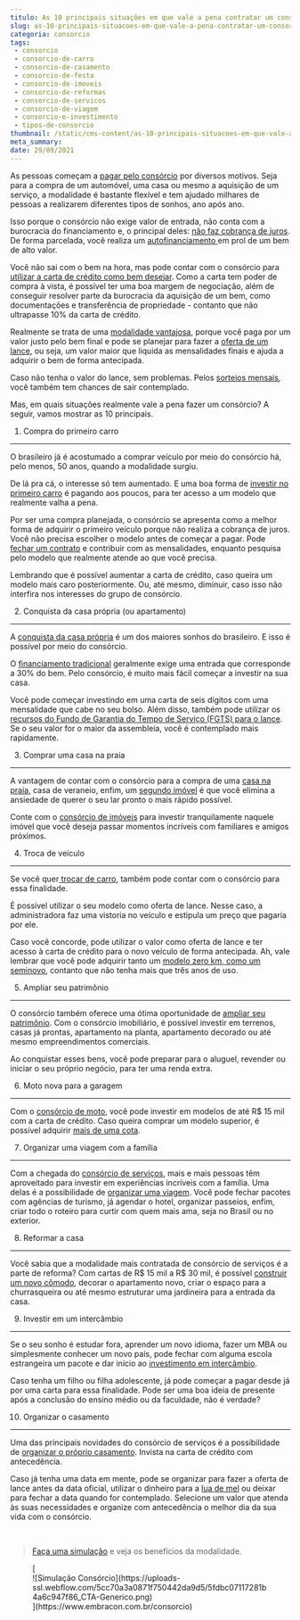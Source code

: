 ```yaml
---
titulo: As 10 principais situações em que vale a pena contratar um consórcio
slug: as-10-principais-situacoes-em-que-vale-a-pena-contratar-um-consorcio
categoria: consorcio
tags:
 - consorcio
 - consorcio-de-carro
 - consorcio-de-casamento
 - consorcio-de-festa
 - consorcio-de-imoveis
 - consorcio-de-reformas
 - consorcio-de-servicos
 - consorcio-de-viagem
 - consorcio-e-investimento
 - tipos-de-consorcio
thumbnail: /static/cms-content/as-10-principais-situacoes-em-que-vale-a-pena-contratar-um-consorcio.jpg
meta_summary: 
date: 29/09/2021
---
```

As pessoas começam a [pagar pelo consórcio](https://www.embracon.com.br/blog/quanto-preciso-pagar-para-fazer-um-consorcio) por diversos motivos. Seja para a compra de um automóvel, uma casa ou mesmo a aquisição de um serviço, a modalidade é bastante flexível e tem ajudado milhares de pessoas a realizarem diferentes tipos de sonhos, ano após ano.

Isso porque o consórcio não exige valor de entrada, não conta com a burocracia do financiamento e, o principal deles: [não faz cobrança de juros](https://www.embracon.com.br/blog/consorcio-nao-tem-juros-entenda). De forma parcelada, você realiza um [autofinanciamento ](https://www.embracon.com.br/blog/autofinanciamento-o-que-e-e-como-um-consorcio-pode-ajuda-lo)em prol de um bem de alto valor.

Você não sai com o bem na hora, mas pode contar com o consórcio para [utilizar a carta de crédito como bem desejar](https://www.embracon.com.br/blog/tudo-o-que-voce-precisa-saber-sobre-a-carta-de-credito-de-consorcios). Como a carta tem poder de compra à vista, é possível ter uma boa margem de negociação, além de conseguir resolver parte da burocracia da aquisição de um bem, como documentações e transferência de propriedade - contanto que não ultrapasse 10% da carta de crédito.

Realmente se trata de uma [modalidade vantajosa](https://www.embracon.com.br/blog/8-motivos-que-mostram-que-vale-a-pena-fazer-um-consorcio), porque você paga por um valor justo pelo bem final e pode se planejar para fazer a [oferta de um lance](https://www.embracon.com.br/blog/como-funcionam-os-tipos-de-lances-no-consorcio), ou seja, um valor maior que liquida as mensalidades finais e ajuda a adquirir o bem de forma antecipada.

Caso não tenha o valor do lance, sem problemas. Pelos [sorteios mensais](https://www.embracon.com.br/blog/assembleia-de-consorcio-como-funciona), você também tem chances de sair contemplado.

Mas, em quais situações realmente vale a pena fazer um consórcio? A seguir, vamos mostrar as 10 principais.

 1. Compra do primeiro carro
----------------------------

O brasileiro já é acostumado a comprar veículo por meio do consórcio há, pelo menos, 50 anos, quando a modalidade surgiu.

De lá pra cá, o interesse só tem aumentado. E uma boa forma de [investir no primeiro carro](https://www.embracon.com.br/blog/primeiro-carro-como-acertar-na-escolha) é pagando aos poucos, para ter acesso a um modelo que realmente valha a pena.

Por ser uma compra planejada, o consórcio se apresenta como a melhor forma de adquirir o primeiro veículo porque não realiza a cobrança de juros. Você não precisa escolher o modelo antes de começar a pagar. Pode [fechar um contrato](https://www.embracon.com.br/blog/saiba-o-que-avaliar-antes-de-assinar-um-contrato-de-consorcio) e contribuir com as mensalidades, enquanto pesquisa pelo modelo que realmente atende ao que você precisa.

Lembrando que é possível aumentar a carta de crédito, caso queira um modelo mais caro posteriormente. Ou, até mesmo, diminuir, caso isso não interfira nos interesses do grupo de consórcio.

 2. Conquista da casa própria (ou apartamento)
----------------------------------------------

A [conquista da casa própria](https://www.embracon.com.br/blog/como-conquistar-a-estabilidade-da-casa-propria) é um dos maiores sonhos do brasileiro. E isso é possível por meio do consórcio.

O [financiamento tradicional](https://www.embracon.com.br/blog/financiamento-ou-consorcio-o-que-e-melhor-na-compra-de-um-imovel) geralmente exige uma entrada que corresponde a 30% do bem. Pelo consórcio, é muito mais fácil começar a investir na sua casa.

Você pode começar investindo em uma carta de seis dígitos com uma mensalidade que cabe no seu bolso. Além disso, também pode utilizar os [recursos do Fundo de Garantia do Tempo de Serviço (FGTS) para o lance](https://www.embracon.com.br/blog/5-passos-para-voce-usar-o-fgts-no-consorcio-imobiliario). Se o seu valor for o maior da assembleia, você é contemplado mais rapidamente.

 3. Comprar uma casa na praia
-----------------------------

A vantagem de contar com o consórcio para a compra de uma [casa na praia](https://www.embracon.com.br/blog/como-escolher-uma-casa-de-praia-perfeita), casa de veraneio, enfim, um [segundo imóvel](https://www.embracon.com.br/blog/segundo-imovel-vale-a-pena) é que você elimina a ansiedade de querer o seu lar pronto o mais rápido possível.

Conte com o [consórcio de imóveis](https://www.embracon.com.br/blog/15-duvidas-sobre-consorcio-de-imoveis) para investir tranquilamente naquele imóvel que você deseja passar momentos incríveis com familiares e amigos próximos.

 4. Troca de veículo
--------------------

Se você quer[ trocar de carro](https://www.embracon.com.br/blog/quer-trocar-de-carro-veja-como-o-consorcio-pode-te-ajudar), também pode contar com o consórcio para essa finalidade.

É possível utilizar o seu modelo como oferta de lance. Nesse caso, a administradora faz uma vistoria no veículo e estipula um preço que pagaria por ele.

Caso você concorde, pode utilizar o valor como oferta de lance e ter acesso à carta de crédito para o novo veículo de forma antecipada. Ah, vale lembrar que você pode adquirir tanto um [modelo zero km, como um seminovo](https://www.embracon.com.br/blog/carro-zero-ou-seminovo), contanto que não tenha mais que três anos de uso.

 5. Ampliar seu patrimônio
--------------------------

O consórcio também oferece uma ótima oportunidade de [ampliar seu patrimônio](https://www.embracon.com.br/blog/e-possivel-aumentar-o-patrimonio-saiba-aqui). Com o consórcio imobiliário, é possível investir em terrenos, casas já prontas, apartamento na planta, apartamento decorado ou até mesmo empreendimentos comerciais.

Ao conquistar esses bens, você pode preparar para o aluguel, revender ou iniciar o seu próprio negócio, para ter uma renda extra.

 6. Moto nova para a garagem
----------------------------

Com o [consórcio de moto](https://www.embracon.com.br/blog/5-vantagens-consorcio-de-moto), você pode investir em modelos de até R$ 15 mil com a carta de crédito. Caso queira comprar um modelo superior, é possível adquirir [mais de uma cota](https://www.embracon.com.br/blog/afinal-posso-fazer-mais-de-um-consorcio-ao-mesmo-tempo-entenda).

 7. Organizar uma viagem com a família
--------------------------------------

Com a chegada do [consórcio de serviços](https://www.embracon.com.br/blog/consorcio-de-servicos-tudo-o-que-voce-precisa-saber-sobre-o-assunto), mais e mais pessoas têm aproveitado para investir em experiências incríveis com a família. Uma delas é a possibilidade de [organizar uma viagem](https://www.embracon.com.br/blog/consorcio-de-viagens-o-que-e-e-como-funciona). Você pode fechar pacotes com agências de turismo, já agendar o hotel, organizar passeios, enfim, criar todo o roteiro para curtir com quem mais ama, seja no Brasil ou no exterior.

 8. Reformar a casa
-------------------

Você sabia que a modalidade mais contratada de consórcio de serviços é a parte de reforma? Com cartas de R$ 15 mil a R$ 30 mil, é possível [construir um novo cômodo](https://www.embracon.com.br/blog/conheca-o-consorcio-para-reforma-e-confira-as-vantagens), decorar o apartamento novo, criar o espaço para a churrasqueira ou até mesmo estruturar uma jardineira para a entrada da casa.

 9. Investir em um intercâmbio
------------------------------

Se o seu sonho é estudar fora, aprender um novo idioma, fazer um MBA ou simplesmente conhecer um novo país, pode fechar com alguma escola estrangeira um pacote e dar início ao [investimento em intercâmbio](https://www.embracon.com.br/blog/por-que-fazer-um-intercambio-veja-7-bons-motivos).

Caso tenha um filho ou filha adolescente, já pode começar a pagar desde já por uma carta para essa finalidade. Pode ser uma boa ideia de presente após a conclusão do ensino médio ou da faculdade, não é verdade?

 10. Organizar o casamento
--------------------------

Uma das principais novidades do consórcio de serviços é a possibilidade de [organizar o próprio casamento](https://www.embracon.com.br/blog/dia-de-festa-5-coisas-que-nao-podem-faltar-no-seu-casamento). Invista na carta de crédito com antecedência.

Caso já tenha uma data em mente, pode se organizar para fazer a oferta de lance antes da data oficial, utilizar o dinheiro para a [lua de mel](https://www.embracon.com.br/blog/viagem-de-lua-de-mel-como-escolher-o-destino-ideal) ou deixar para fechar a data quando for contemplado. Selecione um valor que atenda às suas necessidades e organize com antecedência o melhor dia da sua vida com o consórcio.

‍

> [Faça uma simulação](https://www.embracon.com.br/consorcio) e veja os benefícios da modalidade.

<figure class="w-richtext-figure-type-image w-richtext-align-center">[<div>![Simulação Consórcio](https://uploads-ssl.webflow.com/5cc70a3a0871f750442da9d5/5fdbc07117281b4a6c947f86_CTA-Generico.png)</div>](https://www.embracon.com.br/consorcio)</figure>
